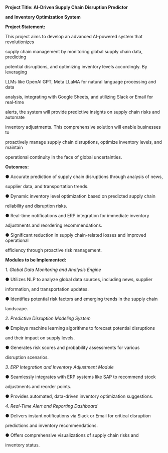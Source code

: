 **Project Title: AI-Driven Supply Chain Disruption Predictor**

**and Inventory Optimization System**

**Project Statement:**

This project aims to develop an advanced AI-powered system that revolutionizes

supply chain management by monitoring global supply chain data, predicting

potential disruptions, and optimizing inventory levels accordingly. By leveraging

LLMs like OpenAI GPT, Meta LLaMA for natural language processing and data

analysis, integrating with Google Sheets, and utilizing Slack or Email for real-time

alerts, the system will provide predictive insights on supply chain risks and automate

inventory adjustments. This comprehensive solution will enable businesses to

proactively manage supply chain disruptions, optimize inventory levels, and maintain

operational continuity in the face of global uncertainties.

**Outcomes:**

● Accurate prediction of supply chain disruptions through analysis of news,

supplier data, and transportation trends.

● Dynamic inventory level optimization based on predicted supply chain

reliability and disruption risks.

● Real-time notifications and ERP integration for immediate inventory

adjustments and reordering recommendations.

● Significant reduction in supply chain-related losses and improved operational

efficiency through proactive risk management.

**Modules to be Implemented:**

_1\. Global Data Monitoring and Analysis Engine_

● Utilizes NLP to analyze global data sources, including news, supplier

information, and transportation updates.

● Identifies potential risk factors and emerging trends in the supply chain

landscape.

_2\. Predictive Disruption Modeling System_

● Employs machine learning algorithms to forecast potential disruptions

and their impact on supply levels.

● Generates risk scores and probability assessments for various

disruption scenarios.

_3\. ERP Integration and Inventory Adjustment Module_

● Seamlessly integrates with ERP systems like SAP to recommend stock

adjustments and reorder points.

● Provides automated, data-driven inventory optimization suggestions.

_4\. Real-Time Alert and Reporting Dashboard_

● Delivers instant notifications via Slack or Email for critical disruption

predictions and inventory recommendations.

● Offers comprehensive visualizations of supply chain risks and

inventory status.